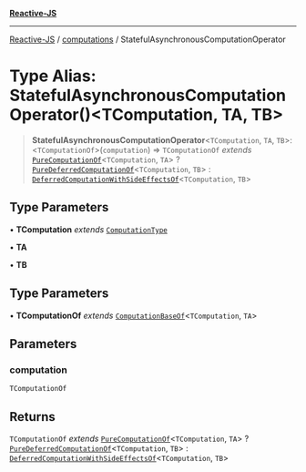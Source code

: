 [**Reactive-JS**](../../README.md)

***

[Reactive-JS](../../README.md) / [computations](../README.md) / StatefulAsynchronousComputationOperator

# Type Alias: StatefulAsynchronousComputationOperator()\<TComputation, TA, TB\>

> **StatefulAsynchronousComputationOperator**\<`TComputation`, `TA`, `TB`\>: \<`TComputationOf`\>(`computation`) => `TComputationOf` *extends* [`PureComputationOf`](PureComputationOf.md)\<`TComputation`, `TA`\> ? [`PureDeferredComputationOf`](PureDeferredComputationOf.md)\<`TComputation`, `TB`\> : [`DeferredComputationWithSideEffectsOf`](DeferredComputationWithSideEffectsOf.md)\<`TComputation`, `TB`\>

## Type Parameters

• **TComputation** *extends* [`ComputationType`](ComputationType.md)

• **TA**

• **TB**

## Type Parameters

• **TComputationOf** *extends* [`ComputationBaseOf`](ComputationBaseOf.md)\<`TComputation`, `TA`\>

## Parameters

### computation

`TComputationOf`

## Returns

`TComputationOf` *extends* [`PureComputationOf`](PureComputationOf.md)\<`TComputation`, `TA`\> ? [`PureDeferredComputationOf`](PureDeferredComputationOf.md)\<`TComputation`, `TB`\> : [`DeferredComputationWithSideEffectsOf`](DeferredComputationWithSideEffectsOf.md)\<`TComputation`, `TB`\>
